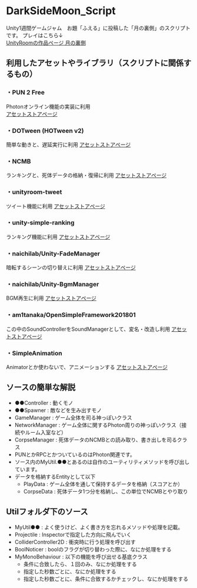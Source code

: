 # DarkSideMoon_Script
Unity1週間ゲームジャム　お題「ふえる」に投稿した「月の裏側」のスクリプトです。 
プレイはこちら↓  
[UnityRoomの作品ページ 月の裏側](https://unityroom.com/games/temo_darksidemoon)

## 利用したアセットやライブラリ（スクリプトに関係するもの）

### ・PUN 2 Free
Photonオンライン機能の実装に利用  
[アセットストアページ](https://assetstore.unity.com/packages/tools/network/pun-2-free-119922)

### ・DOTween (HOTween v2)
簡単な動きと、遅延実行に利用
[アセットストアページ](https://assetstore.unity.com/packages/tools/animation/dotween-hotween-v2-27676)

### ・NCMB
ランキングと、死体データの格納・復帰に利用
[アセットストアページ](https://assetstore.unity.com/packages/tools/animation/dotween-hotween-v2-27676)

### ・unityroom-tweet
ツイート機能に利用
[アセットストアページ](https://github.com/naichilab/unityroom-tweet)

### ・unity-simple-ranking
ランキング機能に利用
[アセットストアページ](https://blog.naichilab.com/entry/webgl-simple-ranking)

### ・naichilab/Unity-FadeManager
暗転するシーンの切り替えに利用
[アセットストアページ](https://github.com/naichilab/Unity-FadeManager)

### ・naichilab/Unity-BgmManager
BGM再生に利用
[アセットストアページ](https://github.com/naichilab/Unity-BgmManager)

### ・am1tanaka/OpenSimpleFramework201801
この中のSoundControllerをSoundManagerとして、変名・改造し利用
[アセットストアページ](https://github.com/am1tanaka/OpenSimpleFramework201801)

### ・SimpleAnimation
Animatorとか使わないで、アニメーションする
[アセットストアページ](https://github.com/Unity-Technologies/SimpleAnimation)

## ソースの簡単な解説
* ●●Controller : 動くモノ 
* ●●Spawner : 敵などを生み出すモノ
* GameManager : ゲーム全体を司る神っぽいクラス
* NetworkManager : ゲーム全体に関するPhoton周りの神っぽいクラス（接続やルーム入室など）
* CorpseManager : 死体データのNCMBとの読み取り、書き出しを司るクラス
* PUNとかRPCとかついているのはPhoton関連です。
* ソース内のMyUtil.●●とあるのは自作のユーティリティメソッドを呼び出しています。
* データを格納するEntityとして以下
    * PlayData : ゲーム全体を通して保持するデータを格納（スコアとか）
    * CorpseData : 死体データ1つ分を格納し、この単位でNCMBとやり取り

## Utilフォルダ下のソース
* MyUtil●● : よく使うけど、よく書き方を忘れるメソッドや処理を記載。
* Projectile : Inspectorで指定した方向に飛んでいく
* ColliderController2D : 衝突時に行う処理を呼び出す
* BoolNoticer : boolのフラグが切り替わった際に、なにか処理をする
* MyMonoBehaviour : 以下の機能を呼び出せる基底クラス
    * 条件に合致したら、１回のみ、なにか処理をする
    * 指定した秒数ごとに、なにか処理をする
    * 指定した秒数ごとに、条件に合致するかチェックし、なにか処理をする